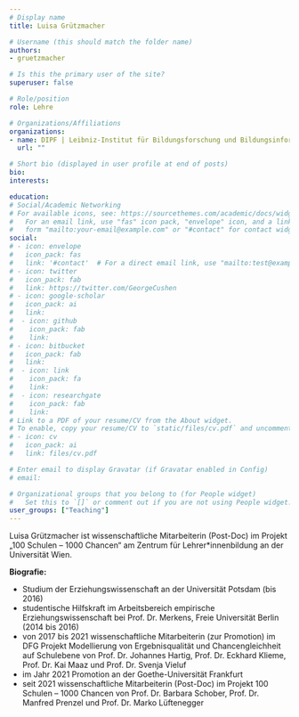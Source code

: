 ```yaml
---
# Display name
title: Luisa Grützmacher

# Username (this should match the folder name)
authors:
- gruetzmacher

# Is this the primary user of the site?
superuser: false

# Role/position
role: Lehre

# Organizations/Affiliations
organizations:
- name: DIPF | Leibniz-Institut für Bildungsforschung und Bildungsinformation
  url: ""

# Short bio (displayed in user profile at end of posts)
bio:
interests:

education:
# Social/Academic Networking
# For available icons, see: https://sourcethemes.com/academic/docs/widgets/#icons
#   For an email link, use "fas" icon pack, "envelope" icon, and a link in the
#   form "mailto:your-email@example.com" or "#contact" for contact widget.
social:
# - icon: envelope
#   icon_pack: fas
#   link: '#contact'  # For a direct email link, use "mailto:test@example.org".
# - icon: twitter
#   icon_pack: fab
#   link: https://twitter.com/GeorgeCushen
# - icon: google-scholar
#   icon_pack: ai
#   link:
#  - icon: github
#    icon_pack: fab
#    link:
# - icon: bitbucket
#   icon_pack: fab
#   link:
#  - icon: link
#    icon_pack: fa
#    link:
#  - icon: researchgate
#    icon_pack: fab
#    link:
# Link to a PDF of your resume/CV from the About widget.
# To enable, copy your resume/CV to `static/files/cv.pdf` and uncomment the lines below.
# - icon: cv
#   icon_pack: ai
#   link: files/cv.pdf

# Enter email to display Gravatar (if Gravatar enabled in Config)
# email:

# Organizational groups that you belong to (for People widget)
#   Set this to `[]` or comment out if you are not using People widget.
user_groups: ["Teaching"]
---
```


Luisa Grützmacher ist wissenschaftliche Mitarbeiterin (Post-Doc) im Projekt „100 Schulen – 1000 Chancen“ am Zentrum für Lehrer*innenbildung an der Universität Wien.

**Biografie:**

- Studium der Erziehungswissenschaft an der Universität Potsdam (bis 2016)
- studentische Hilfskraft im Arbeitsbereich empirische Erziehungswissenschaft bei Prof. Dr. Merkens, Freie Universität Berlin (2014 bis 2016)
- von 2017 bis 2021 wissenschaftliche Mitarbeiterin (zur Promotion) im DFG Projekt Modellierung von Ergebnisqualität und Chancengleichheit auf Schulebene von Prof. Dr. Johannes Hartig, Prof. Dr. Eckhard Klieme, Prof. Dr. Kai Maaz und Prof. Dr. Svenja Vieluf
- im Jahr 2021 Promotion an der Goethe-Universität Frankfurt
- seit 2021 wissenschaftliche Mitarbeiterin (Post-Doc) im Projekt 100 Schulen – 1000 Chancen von Prof. Dr. Barbara Schober, Prof. Dr. Manfred Prenzel und Prof. Dr. Marko Lüftenegger

